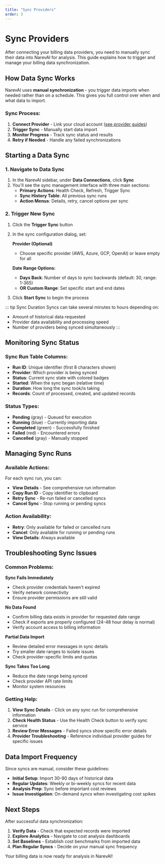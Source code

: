 ```yaml
---
title: "Sync Providers"
order: 3
---
```


# Sync Providers

After connecting your billing data providers, you need to manually sync their data into NarevAI for analysis. This guide explains how to trigger and manage your billing data synchronization.

## How Data Sync Works

NarevAI uses **manual synchronization** - you trigger data imports when needed rather than on a schedule. This gives you full control over when and what data to import.

### Sync Process:
1. **Connect Provider** - Link your cloud account ([see provider guides](../connect-providers/))
2. **Trigger Sync** - Manually start data import  
3. **Monitor Progress** - Track sync status and results
4. **Retry if Needed** - Handle any failed synchronizations

## Starting a Data Sync

### 1. Navigate to Data Sync

1. In the NarevAI sidebar, under **Data Connections**, click **Sync**
2. You'll see the sync management interface with three main sections:
   - **Primary Actions**: Health Check, Refresh, Trigger Sync
   - **Sync History Table**: All previous sync runs
   - **Action Menus**: Details, retry, cancel options per sync

### 2. Trigger New Sync

1. Click the **Trigger Sync** button
2. In the sync configuration dialog, set:

   **Provider (Optional)**
   - Choose specific provider (AWS, Azure, GCP, OpenAI) or leave empty for all

   **Date Range Options:**
   - **Days Back**: Number of days to sync backwards (default: 30, range: 1-365)
   - **OR Custom Range**: Set specific start and end dates

3. Click **Start Sync** to begin the process

::: tip Sync Duration
Syncs can take several minutes to hours depending on:
- Amount of historical data requested
- Provider data availability and processing speed
- Number of providers being synced simultaneously
:::

## Monitoring Sync Status

### Sync Run Table Columns:

- **Run ID**: Unique identifier (first 8 characters shown)
- **Provider**: Which provider is being synced
- **Status**: Current sync state with colored badges
- **Started**: When the sync began (relative time)
- **Duration**: How long the sync took/is taking
- **Records**: Count of processed, created, and updated records

### Status Types:

- **Pending** (gray) - Queued for execution
- **Running** (blue) - Currently importing data
- **Completed** (green) - Successfully finished
- **Failed** (red) - Encountered errors
- **Cancelled** (gray) - Manually stopped

## Managing Sync Runs

### Available Actions:

For each sync run, you can:

- **View Details** - See comprehensive run information
- **Copy Run ID** - Copy identifier to clipboard
- **Retry Sync** - Re-run failed or cancelled syncs
- **Cancel Sync** - Stop running or pending syncs

### Action Availability:
- **Retry**: Only available for failed or cancelled runs
- **Cancel**: Only available for running or pending runs
- **View Details**: Always available

## Troubleshooting Sync Issues

### Common Problems:

**Sync Fails Immediately**
- Check provider credentials haven't expired
- Verify network connectivity
- Ensure provider permissions are still valid

**No Data Found**
- Confirm billing data exists in provider for requested date range
- Check if exports are properly configured (24-48 hour delay is normal)
- Verify account access to billing information

**Partial Data Import**
- Review detailed error messages in sync details
- Try smaller date ranges to isolate issues
- Check provider-specific limits and quotas

**Sync Takes Too Long**
- Reduce the date range being synced
- Check provider API rate limits
- Monitor system resources

### Getting Help:

1. **View Sync Details** - Click on any sync run for comprehensive information
2. **Check Health Status** - Use the Health Check button to verify sync service
3. **Review Error Messages** - Failed syncs show specific error details
4. **Provider Troubleshooting** - Reference individual provider guides for specific issues

## Data Import Frequency

Since syncs are manual, consider these guidelines:

- **Initial Setup**: Import 30-90 days of historical data
- **Regular Updates**: Weekly or bi-weekly syncs for recent data
- **Analysis Prep**: Sync before important cost reviews
- **Issue Investigation**: On-demand syncs when investigating cost spikes

## Next Steps

After successful data synchronization:

1. **Verify Data** - Check that expected records were imported
2. **Explore Analytics** - Navigate to cost analysis dashboards  
3. **Set Baselines** - Establish cost benchmarks from imported data
4. **Plan Regular Syncs** - Decide on your manual sync frequency

Your billing data is now ready for analysis in NarevAI!
